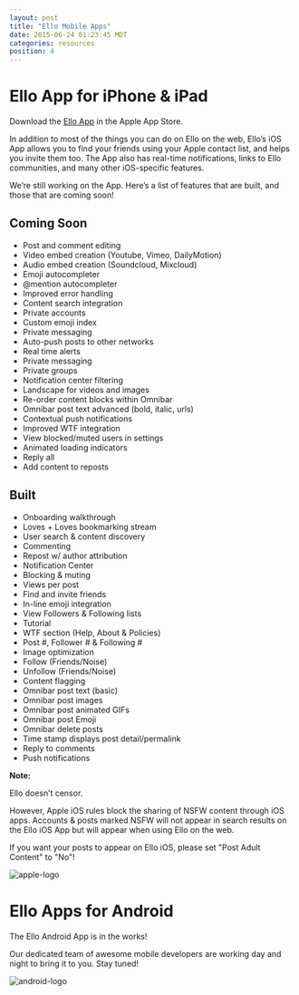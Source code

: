 ```yaml
---
layout: post
title: "Ello Mobile Apps"
date: 2015-06-24 01:23:45 MDT
categories: resources
position: 4
---
```


# Ello App for iPhone & iPad

Download the [Ello App](http://appstore.com/ello/ello) in the Apple App Store.

In addition to most of the things you can do on Ello on the web, Ello’s iOS App allows you to find your friends using your Apple contact list, and helps you invite them too. The App also has real-time notifications, links to Ello communities, and many other iOS-specific features.

We’re still working on the App. Here’s a list of features that are built, and those that are coming soon!

## Coming Soon
* Post and comment editing
* Video embed creation (Youtube, Vimeo, DailyMotion)
* Audio embed creation (Soundcloud, Mixcloud)
* Emoji autocompleter
* @mention autocompleter
* Improved error handling
* Content search integration
* Private accounts
* Custom emoji index
* Private messaging
* Auto-push posts to other networks
* Real time alerts
* Private messaging
* Private groups
* Notification center filtering
* Landscape for videos and images
* Re-order content blocks within Omnibar
* Omnibar post text advanced (bold, italic, urls)
* Contextual push notifications
* Improved WTF integration
* View blocked/muted users in settings
* Animated loading indicators
* Reply all
* Add content to reposts


## Built
* Onboarding walkthrough
* Loves + Loves bookmarking stream
* User search & content discovery
* Commenting
* Repost w/ author attribution
* Notification Center
* Blocking & muting
* Views per post
* Find and invite friends
* In-line emoji integration
* View Followers & Following lists
* Tutorial
* WTF section (Help, About & Policies)
* Post #, Follower # & Following #
* Image optimization
* Follow (Friends/Noise)
* Unfollow (Friends/Noise)
* Content flagging
* Omnibar post text (basic)
* Omnibar post images
* Omnibar post animated GIFs
* Omnibar post Emoji
* Omnibar delete posts
* Time stamp displays post detail/permalink
* Reply to comments
* Push notifications

**Note:**

Ello doesn’t censor.

However, Apple iOS rules block the sharing of NSFW content through iOS apps. Accounts & posts marked NSFW will not appear in search results on the Ello iOS App but will appear when using Ello on the web. 

If you want your posts to appear on Ello iOS, please set "Post Adult Content" to "No"!

![apple-logo](http://i.imgur.com/KepPfmh.jpg)



# Ello Apps for Android

The Ello Android App is in the works!  

Our dedicated team of awesome mobile developers are working day and night to bring it to you. Stay tuned! 

![android-logo](http://i.imgur.com/30IR5l8.jpg)


